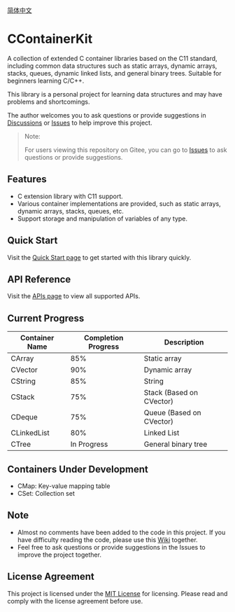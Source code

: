 [简体中文](assets/README_zh.md)

# CContainerKit

A collection of extended C container libraries based on the C11 standard, including common data structures such as static arrays, dynamic arrays, stacks, queues, dynamic linked lists, and general binary trees. Suitable for beginners learning C/C++.

This library is a personal project for learning data structures and may have problems and shortcomings.

The author welcomes you to ask questions or provide suggestions in [Discussions](https://github.com/CatIsNotFound/CContainerKit/discussions) or [Issues](https://github.com/CatIsNotFound/CContainerKit/issues) to help improve this project.

> Note:
> 
> For users viewing this repository on Gitee, you can go to [Issues](https://gitee.com/CatIsNotFound/ccontainer-kit/issues) to ask questions or provide suggestions.

## Features

- C extension library with C11 support.
- Various container implementations are provided, such as static arrays, dynamic arrays, stacks, queues, etc.
- Support storage and manipulation of variables of any type.

## Quick Start

Visit the [Quick Start page](https://catisnotfound.github.io/CContainerKit-Wiki/quickstart) to get started with this library quickly.

## API Reference

Visit the [APIs page](https://catisnotfound.github.io/CContainerKit-Wiki/apis/) to view all supported APIs.

## Current Progress

| Container Name | Completion Progress | Description                  |
|----------------|---------------------|------------------------------|
| CArray         | 85%                 | Static array                 |
| CVector        | 90%                 | Dynamic array                |
| CString        | 85%                 | String                       |
| CStack         | 75%                 | Stack (Based on CVector)     |
| CDeque         | 75%                 | Queue (Based on CVector)     |
| CLinkedList    | 80%                 | Linked List                  |
| CTree          | In Progress         | General binary tree          |

## Containers Under Development

- CMap: Key-value mapping table
- CSet: Collection set

## Note

- Almost no comments have been added to the code in this project. If you have difficulty reading the code, please use this [Wiki](https://catisnotfound.github.io/CContainerKit-Wiki/) together.
- Feel free to ask questions or provide suggestions in the Issues to improve the project together.

## License Agreement

This project is licensed under the [MIT License](LICENSE.md) for licensing. Please read and comply with the license agreement before use.

